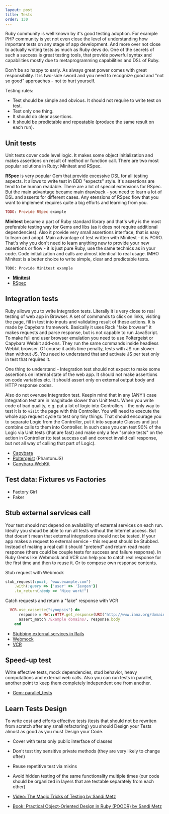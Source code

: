 ```yaml
---
layout: post
title: Tests
order: 130
---
```


Ruby community is well known by it's good testing adoption. For example PHP community is yet not even close the level of understanding how important tests on any stage of app development. And more over not close to actually writing tests as much as Ruby devs do. One of the secrets of such a success is great testing tools, that provide powerful syntax and capabilities mostly due to metaprogramming capabilities and DSL of Ruby.

Don't be so happy to early. As always great power comes with great responsibility. It is two-side sword and you need to recognize good and "not so good" approaches - not to hurt yourself.

Testing rules:

* Test should be simple and obvious. It should not require to write test on test.
* Test only one thing.
* It should do clear assertions.
* It should be predictable and repeatable (produce the same result on each run). 

## Unit tests

Unit tests cover code level logic. It makes some object initialization and makes assertions on result of method or function call. There are two most popular solutions in Ruby: Minitest and RSpec.

**RSpec** is very popular Gem that provide excessive DSL for all testing aspects. It allows to write test in BDD "expects" style. It's assertions are tend to be human readable. There are a lot of special extensions for RSpec. But the main advantage became main drawback - you need to learn a lot of DSL and asserts for different cases. Any etensions of RSpec flow that you want to implement requires quite a big efforts and learning from you.

```ruby
TODO: Provide RSpec example
```

**Minitest** became a part of Ruby standard library and that's why is the most preferable testing way for Gems and libs (as it does not require additional dependencies). Also it provide very small assertions interface, that is easy to learn and adopt. Main advantage of test written with Minitest - it is PORO. That's why you don't need to learn anything new to provide your new assertions or flow - it is just pure Ruby, use the same technics as in your code. Code initialization and calls are almost identical to real usage.
IMHO Minitest is a better choice to write simple, clear and predictable tests. 

```
TODO: Provide Minitest example
```

* [**Minitest**](http://docs.seattlerb.org/minitest/)
* [RSpec](http://rspec.info/) 

## Integration tests

Ruby allows you to write Integration tests. Literally it is very close to real testing of web app in Browser. A set of commands to click on links, visiting the page, fill in test into inputs and validating result of these actions.
It is made by Capybara framework. Basically it uses Rack "fake browser" it makes requests and parse response, but is not capable to run JavaScript. To make full end user browser emulation you need to use Poltergeist or Capybara Webkit add-ons. They run the same commands inside headless Webkit browser. Of course it adds time penalty, tests with JS run slower than without JS. You need to understand that and activate JS per test only in test that requires it.

One thing to understand - Integration test should not expect to make some assertions on internal state of the web app. It should not make assertions on code variables etc. It should assert only on external output body and HTTP response codes.

Also do not overuse Integration test. Keepin mind that in any (ANY!) case Integration test are in magnitude slower than Unit tests. When you write code of bad quality, e.g. put a lot of logic into Controllers - the only way to test it is to `visit` the page with this Controller. You will need to execute the whole app request cycle to test ony tiny things. That should encourage you to separate Logic from the Controller, put it into separate Classes and just combine calls to them into Controller. In such case you can test 90% of the Logic via Unit tests (that are fast) and make only a few "smoke tests" on the action in Controller (to test success call and correct invalid call response, but not all way of calling that part of Logic). 


* [Capybara](http://jnicklas.github.io/capybara/)
* [Poltergeist](https://github.com/teampoltergeist/poltergeist) (PhantomJS)
* [Capybara-WebKit](https://github.com/thoughtbot/capybara-webkit)

## Test data: Fixtures vs Factories

* Factory Girl
* Faker

## Stub external services call

Your test should not depend on availability of external services on each run. Ideally you shoud be able to run all tests without the Internet access. But that doesn't mean that external integrations should not be tested.
If your app makes a request to external service - this request should be Stubbed. Instead of making a real call it should "pretend" and return read made response (there could be couple tests for success and failure response). In Ruby Gems like Webmock and VCR can help you to catch real response for the first time and then to reuse it. Or to compose own response contents.

Stub request with Webmock

```ruby
stub_request(:post, "www.example.com")
    .with(:query => {'user' => 'Ievgen'})
    .to_return(:body => "Nice work!")
```

Catch requests and return a "fake" response with VCR

```ruby
  VCR.use_cassette("synopsis") do
      response = Net::HTTP.get_response(URI('http://www.iana.org/domains/reserved'))
      assert_match /Example domains/, response.body
    end
```

* [Stubbing external services in Rails](https://semaphoreci.com/community/tutorials/stubbing-external-services-in-rails)
* [Webmock](https://github.com/bblimke/webmock)
* [VCR](https://github.com/vcr/vcr)

## Speed-up test
Write effective tests, mock dependencies, stud behavior, heavy computations and external web calls.
Also you can run tests in parallel, another point to keep them completely independent one from another.

* [Gem: parallel_tests](https://github.com/grosser/parallel_tests)

## Learn Tests Design

To write cost and efforts effective tests (tests that should not be rewriten from scratch after any small refactoring) you should Design your Tests almost as good as you must Design your Code. 

* Cover with tests only public interface of classes
* Don't test tiny sensitive private methods (they are very likely to change often)
* Reuse repetitive test via mixins 
* Avoid hidden testing of the same functionality multiple times (our code should be organized in layers that are testable separately from each other) 

* [Video: The Magic Tricks of Testing by Sandi Metz](https://www.youtube.com/watch?v=URSWYvyc42M)
* [Book: Practical Object-Oriented Design in Ruby (POODR) by Sandi Metz](http://www.poodr.com/)

